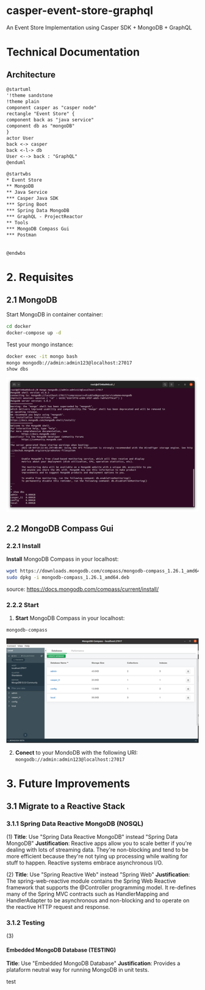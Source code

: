 # casper-event-store-graphql
An Event Store Implementation using Casper SDK +  MongoDB + GraphQL

# Technical Documentation
## Architecture
```plantuml
@startuml
'!theme sandstone
!theme plain
component casper as "casper node"
rectangle "Event Store" {
component back as "java service"
component db as "mongoDB"
}
actor User
back <-> casper
back <-l-> db
User <--> back : "GraphQL"
@enduml
```

```plantuml
@startwbs
* Event Store
** MongoDB
** Java Service
*** Casper Java SDK
*** Spring Boot
*** Spring Data MongoDB
*** GraphQL - ProjectReactor
** Tools
*** MongoDB Compass Gui
*** Postman


@endwbs
```


# 2. Requisites

## 2.1 MongoDB
Start MongoDB in container container:
```bash
cd docker
docker-compose up -d
```

Test your mongo instance:
```bash
docker exec -it mongo bash
mongo mongodb://admin:admin123@localhost:27017
show dbs
```

![MongoDB](docs/images/Screenshot%20from%202021-10-04%2016-27-12.png)



## 2.2 MongoDB Compass Gui

### 2.2.1 Install
**Install** MongoDB Compass in your localhost:
```bash
wget https://downloads.mongodb.com/compass/mongodb-compass_1.26.1_amd64.deb
sudo dpkg -i mongodb-compass_1.26.1_amd64.deb
```
source: https://docs.mongodb.com/compass/current/install/

### 2.2.2 Start

1. **Start** MongoDB Compass in your localhost:

```bash
mongodb-compass
```
![MongoDB Compass](docs/images/Screenshot%20from%202021-10-04%2016-24-22.png)

2. **Conect** to your MondoDB with the following URI:
`mongodb://admin:admin123@localhost:27017`







# 3. Future Improvements


## 3.1 Migrate to a Reactive Stack
### 3.1.1 Spring Data Reactive MongoDB (NOSQL)
(1)
**Title**: Use "Spring Data Reactive MongoDB" instead "Spring Data MongoDB"
**Justification**: Reactive apps allow you to scale better if you're dealing with lots of streaming data. They're non-blocking and tend to be more efficient because they're not tying up processing while waiting for stuff to happen. Reactive systems embrace asynchronous I/O.

(2)
**Title**: Use "Spring Reactive Web" instead "Spring Web"
**Justification**: The spring-web-reactive module contains the Spring Web Reactive framework that supports the @Controller programming model. It re-defines many of the Spring MVC contracts such as HandlerMapping and HandlerAdapter to be asynchronous and non-blocking and to operate on the reactive HTTP request and response.

### 3.1.2 Testing

(3)
#### Embedded MongoDB Database (TESTING)
**Title**: Use "Embedded MongoDB Database"
**Justification**: Provides a plataform neutral way for running MongoDB in unit tests.



test

<script id="asciicast-bpUwklc2PS45j4ifL2AWp6rm9" src="https://asciinema.org/a/bpUwklc2PS45j4ifL2AWp6rm9.js" async></script>

